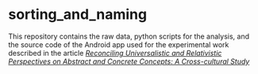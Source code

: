 # sorting_and_naming
This repository contains the raw data, python scripts for the analysis, and the source code of the Android app used for the experimental work described in the article [*Reconciling Universalistic and Relativistic Perspectives on Abstract and Concrete Concepts: A Cross-cultural Study*](https://osf.io/preprints/psyarxiv/rnkzm) 
